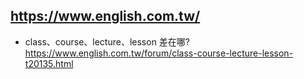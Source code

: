 ## https://www.english.com.tw/
- class、course、lecture、lesson 差在哪?
  <br>https://www.english.com.tw/forum/class-course-lecture-lesson-t20135.html
